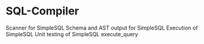 # SQL-Compiler
Scanner for SimpleSQL
Schema and AST output for SimpleSQL
Execution of SimpleSQL
Unit testing of SimpleSQL execute_query
